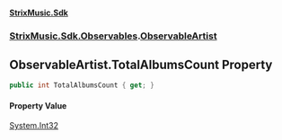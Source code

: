 #### [StrixMusic.Sdk](./index.md 'index')
### [StrixMusic.Sdk.Observables](./StrixMusic-Sdk-Observables.md 'StrixMusic.Sdk.Observables').[ObservableArtist](./StrixMusic-Sdk-Observables-ObservableArtist.md 'StrixMusic.Sdk.Observables.ObservableArtist')
## ObservableArtist.TotalAlbumsCount Property
```csharp
public int TotalAlbumsCount { get; }
```
#### Property Value
[System.Int32](https://docs.microsoft.com/en-us/dotnet/api/System.Int32 'System.Int32')  
